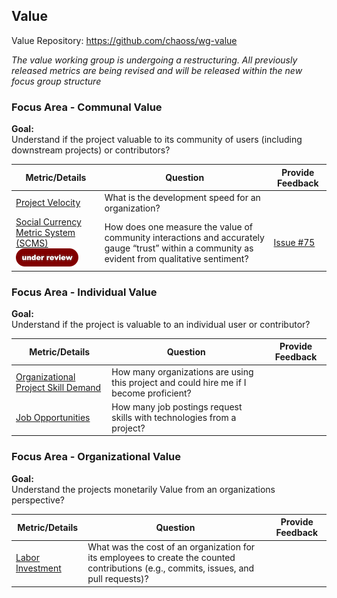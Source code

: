 ## Value
Value Repository: https://github.com/chaoss/wg-value

_The value working group is undergoing a restructuring. All previously released metrics are being revised and will be released within the new focus group structure_

### Focus Area - Communal Value

**Goal:**  
Understand if the project valuable to its community of users (including downstream projects) or contributors?  

<div>
<table>
  <thead><tr><th>Metric/Details</th><th>Question</th><th>Provide Feedback</th></tr></thead>
<tbody>
  <tr><td><a href="https://chaoss.community/metric-project-velocity/">Project Velocity</a></td><td>What is the development speed for an organization?</td><td></td></tr>
  <tr><td><a href="https://github.com/chaoss/wg-value/blob/master/focus-areas/communal-value/social-currency-metric-system.md">Social Currency Metric System (SCMS)<br><img src="https://raw.githubusercontent.com/chaoss/website/master/release/Images/under-review100.png"></a></td><td>How does one measure the value of community interactions and accurately gauge “trust” within a community as evident from qualitative sentiment?</td><td><a href="https://github.com/chaoss/wg-value/issues/75">Issue #75</a></td></tr>
</tbody>
</table>
</div>


### Focus Area - Individual Value

**Goal:**  
Understand if the project is valuable to an individual user or contributor?

<div>
<table>
  <thead><tr><th>Metric/Details</th><th>Question</th><th>Provide Feedback</th></tr></thead>
<tbody>
  <tr><td><a href="https://chaoss.community/metric-organizational-project-skill-demand/">Organizational Project Skill Demand</a></td><td>How many organizations are using this project and could hire me if I become proficient?</td><td></td></tr>
  <tr><td><a href="https://chaoss.community/metric-job-opportunities/" >Job Opportunities</a></td><td>How many job postings request skills with technologies from a project?</td><td></td></tr>
</tbody>
</table>
</div>  

### Focus Area - Organizational Value

**Goal:**  
Understand  the projects monetarily Value from an organizations perspective?

<div>
<table>
  <thead><tr><th>Metric/Details</th><th>Question</th><th>Provide Feedback</th></tr></thead>
<tbody>
  <tr><td><a href="https://chaoss.community/metric-labor-investment/">Labor Investment</a></td><td>What was the cost of an organization for its employees to create the counted contributions (e.g., commits, issues, and pull requests)?</td><td></td></tr>
</tbody>
</table>
</div>
